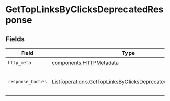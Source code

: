 # GetTopLinksByClicksDeprecatedResponse


## Fields

| Field                                                                                                                              | Type                                                                                                                               | Required                                                                                                                           | Description                                                                                                                        |
| ---------------------------------------------------------------------------------------------------------------------------------- | ---------------------------------------------------------------------------------------------------------------------------------- | ---------------------------------------------------------------------------------------------------------------------------------- | ---------------------------------------------------------------------------------------------------------------------------------- |
| `http_meta`                                                                                                                        | [components.HTTPMetadata](../../models/components/httpmetadata.md)                                                                 | :heavy_check_mark:                                                                                                                 | N/A                                                                                                                                |
| `response_bodies`                                                                                                                  | List[[operations.GetTopLinksByClicksDeprecatedResponseBody](../../models/operations/gettoplinksbyclicksdeprecatedresponsebody.md)] | :heavy_minus_sign:                                                                                                                 | The top links by number of clicks                                                                                                  |